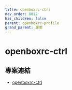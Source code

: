 ```yaml
---
title: openboxrc-ctrl
nav_order: 8012
has_children: false
parent: openboxrc-profile
grand_parent: 專案
---
```



# openboxrc-ctrl


## 專案連結

* [openboxrc-ctrl](https://github.com/samwhelp/note-about-openbox/tree/gh-pages/_demo/project/openboxrc-profile/openboxrc-ctrl)

